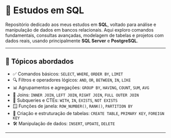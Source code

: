# 🧠 Estudos em SQL

Repositório dedicado aos meus estudos em **SQL**, voltado para análise e manipulação de dados em bancos relacionais. Aqui exploro comandos fundamentais, consultas avançadas, modelagem de tabelas e projetos com dados reais, usando principalmente **SQL Server** e **PostgreSQL**.

---

## 📌 Tópicos abordados

- ✅ Comandos básicos: `SELECT`, `WHERE`, `ORDER BY`, `LIMIT`
- 🔍 Filtros e operadores lógicos: `AND`, `OR`, `BETWEEN`, `IN`, `LIKE`
- 📊 Agrupamentos e agregações: `GROUP BY`, `HAVING`, `COUNT`, `SUM`, `AVG`
- 🔗 Joins: `INNER JOIN`, `LEFT JOIN`, `RIGHT JOIN`, `FULL OUTER JOIN`
- 🧠 Subqueries e CTEs: `WITH`, `IN`, `EXISTS`, `NOT EXISTS`
- 🪟 Funções de janela: `ROW_NUMBER()`, `RANK()`, `PARTITION BY`
- 🧱 Criação e estruturação de tabelas: `CREATE TABLE`, `PRIMARY KEY`, `FOREIGN KEY`
- 🛠️ Manipulação de dados: `INSERT`, `UPDATE`, `DELETE`

---
